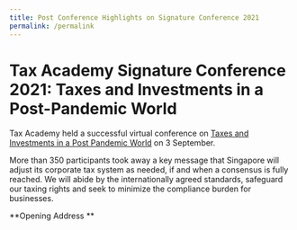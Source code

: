 ```yaml
---
title: Post Conference Highlights on Signature Conference 2021
permalink: /permalink
---
```

# **Tax Academy Signature Conference 2021: Taxes and Investments in a Post-Pandemic World**

Tax Academy held a successful virtual conference on [Taxes and Investments in a Post Pandemic World](https://www.taxacademy.sg/seminars-and-conferences/upcoming/#3Sep-ta-id) on 3 September. 

More than 350 participants took away a key message that Singapore will adjust its corporate tax system as needed, if and when a consensus is fully reached. We will abide by the internationally agreed standards, safeguard our taxing rights and seek to minimize the compliance burden for businesses. 

**Opening Address **